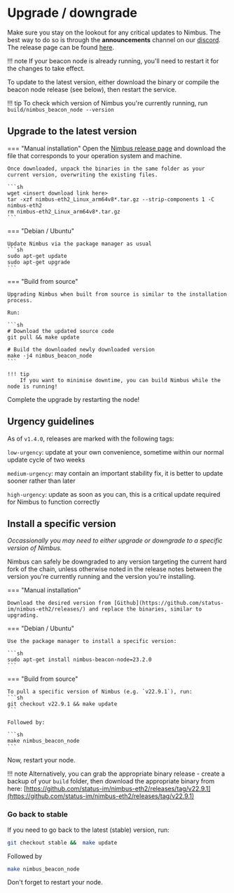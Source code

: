 # Upgrade / downgrade

Make sure you stay on the lookout for any critical updates to Nimbus. The best way to do so is through the **announcements** channel on our [discord](https://discord.com/invite/XRxWahP). The release page can be found [here](https://github.com/status-im/nimbus-eth2/releases/).

!!! note
    If your beacon node is already running, you'll need to restart it for the changes to take effect.

To update to the latest version, either download the binary or compile the beacon node release (see below), then restart the service.

!!! tip
    To check which version of Nimbus you're currently running, run `build/nimbus_beacon_node --version`

## Upgrade to the latest version

=== "Manual installation"
    Open the [Nimbus release page](https://github.com/status-im/nimbus-eth2/releases/latest) and download the file that corresponds to your operation system and machine.

    Once downloaded, unpack the binaries in the same folder as your current version, overwriting the existing files.

    ```sh
    wget <insert download link here>
    tar -xzf nimbus-eth2_Linux_arm64v8*.tar.gz --strip-components 1 -C nimbus-eth2
    rm nimbus-eth2_Linux_arm64v8*.tar.gz
    ```

=== "Debian / Ubuntu"

    Update Nimbus via the package manager as usual
    ```sh
    sudo apt-get update
    sudo apt-get upgrade
    ```

=== "Build from source"

    Upgrading Nimbus when built from source is similar to the installation process.

    Run:

    ```sh
    # Download the updated source code
    git pull && make update

    # Build the downloaded newly downloaded version
    make -j4 nimbus_beacon_node
    ```

    !!! tip
        If you want to minimise downtime, you can build Nimbus while the node is running!

Complete the upgrade by restarting the node!

## Urgency guidelines

As of `v1.4.0`, releases are marked with the following tags:

`low-urgency`: update at your own convenience, sometime within our normal update cycle of two weeks

`medium-urgency`: may contain an important stability fix, it is better to update sooner rather than later

`high-urgency`: update as soon as you can, this is a critical update required for Nimbus to function correctly


## Install a specific version

*Occassionally you may need to either upgrade or downgrade to a specific version of Nimbus.*

Nimbus can safely be downgraded to any version targeting the current hard fork of the chain, unless otherwise noted in the release notes between the version you're currently running and the version you're installing.

=== "Manual installation"

    Download the desired version from [Github](https://github.com/status-im/nimbus-eth2/releases/) and replace the binaries, similar to upgrading.

=== "Debian / Ubuntu"

    Use the package manager to install a specific version:

    ```sh
    sudo apt-get install nimbus-beacon-node=23.2.0
    ```

=== "Build from source"

    To pull a specific version of Nimbus (e.g. `v22.9.1`), run:
    ```sh
    git checkout v22.9.1 && make update
    ```

    Followed by:

    ```sh
    make nimbus_beacon_node
    ```

Now, restart your node.

!!! note
    Alternatively, you can grab the appropriate binary release - create a backup of your `build` folder, then download the appropriate binary from here: [https://github.com/status-im/nimbus-eth2/releases/tag/v22.9.1](https://github.com/status-im/nimbus-eth2/releases/tag/v22.9.1)

### Go back to stable

If you need to go back to the latest (stable) version, run:
```sh
git checkout stable &&  make update
```

Followed by

```sh
make nimbus_beacon_node
```

Don't forget to restart your node.


